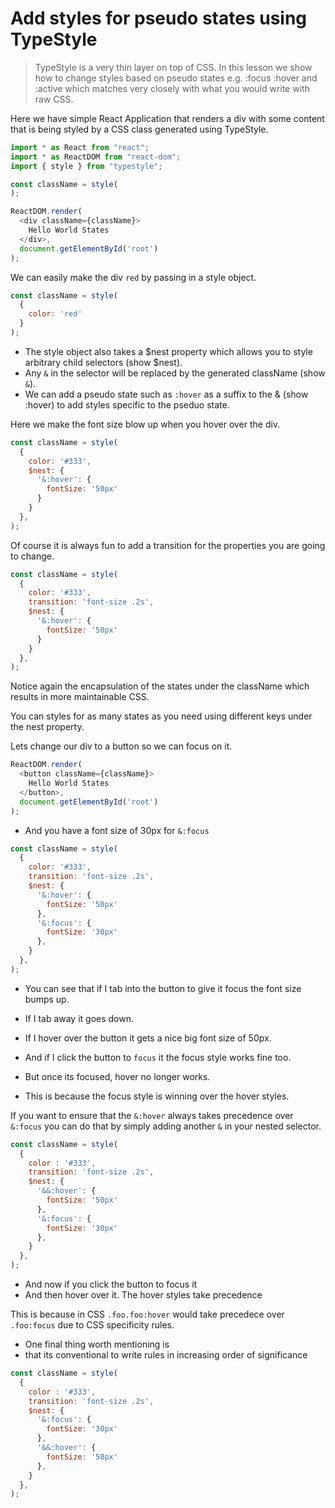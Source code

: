 # Add styles for pseudo states using TypeStyle
> TypeStyle is a very thin layer on top of CSS. In this lesson we show how to change styles based on pseudo states e.g. :focus :hover and :active which matches very closely with what you would write with raw CSS.

Here we have simple React Application that renders a div with some content that is being styled by a CSS class generated using TypeStyle.


```js
import * as React from "react";
import * as ReactDOM from "react-dom";
import { style } from "typestyle";

const className = style(
);

ReactDOM.render(
  <div className={className}>
    Hello World States
  </div>,
  document.getElementById('root')
);
```

We can easily make the div `red` by passing in a style object.
```js
const className = style(
  {
    color: 'red'
  }
);
```

* The style object also takes a $nest property which allows you to style arbitrary child selectors (show $nest).
* Any `&` in the selector will be replaced by the generated className (show `&`).
* We can add a pseudo state such as `:hover` as a suffix to the & (show :hover) to add styles specific to the pseduo state.

Here we make the font size blow up when you hover over the div.

```js
const className = style(
  {
    color: '#333',
    $nest: {
      '&:hover': {
        fontSize: '50px'
      }
    }
  },
);
```

Of course it is always fun to add a transition for the properties you are going to change.

```js
const className = style(
  {
    color: '#333',
    transition: 'font-size .2s',
    $nest: {
      '&:hover': {
        fontSize: '50px'
      }
    }
  },
);
```

Notice again the encapsulation of the states under the className which results in more maintainable CSS.

You can styles for as many states as you need using different keys under the nest property.

Lets change our div to a button so we can focus on it.

```js
ReactDOM.render(
  <button className={className}>
    Hello World States
  </button>,
  document.getElementById('root')
);
```
* And you have a font size of 30px for `&:focus`

```js
const className = style(
  {
    color: '#333',
    transition: 'font-size .2s',
    $nest: {
      '&:hover': {
        fontSize: '50px'
      },
      '&:focus': {
        fontSize: '30px'
      },
    }
  },
);
```
* You can see that if I tab into the button to give it focus the font size bumps up.
* If I tab away it goes down.
* If I hover over the button it gets a nice big font size of 50px.

* And if I click the button to `focus` it the focus style works fine too.
* But once its focused, hover no longer works.
* This is because the focus style is winning over the hover styles.

If you want to ensure that the `&:hover` always takes precedence over `&:focus` you can do that by simply adding another `&` in your nested selector.

```js
const className = style(
  {
    color : '#333',
    transition: 'font-size .2s',
    $nest: {
      '&&:hover': {
        fontSize: '50px'
      },
      '&:focus': {
        fontSize: '30px'
      },
    }
  },
);
```
* And now if you click the button to focus it
* And then hover over it. The hover styles take precedence

This is because in CSS `.foo.foo:hover` would take precedece over `.foo:focus` due to CSS specificity rules.

* One final thing worth mentioning is
* that its conventional to write rules in increasing order of significance

```js
const className = style(
  {
    color : '#333',
    transition: 'font-size .2s',
    $nest: {
      '&:focus': {
        fontSize: '30px'
      },
      '&&:hover': {
        fontSize: '50px'
      },
    }
  },
);
```
